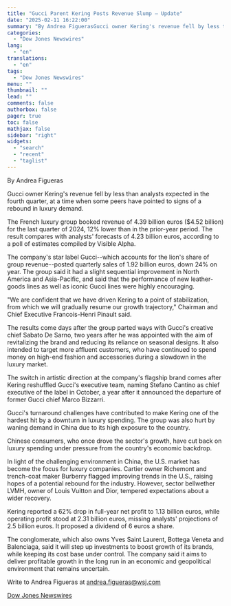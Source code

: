 ```yaml
---
title: "Gucci Parent Kering Posts Revenue Slump — Update"
date: "2025-02-11 16:22:00"
summary: "By Andrea FiguerasGucci owner Kering's revenue fell by less than analysts expected in the fourth quarter, at a time when some peers have pointed to signs of a rebound in luxury demand.The French luxury group booked revenue of 4.39 billion euros ($4.52 billion) for the last quarter of 2024, 12%..."
categories:
  - "Dow Jones Newswires"
lang:
  - "en"
translations:
  - "en"
tags:
  - "Dow Jones Newswires"
menu: ""
thumbnail: ""
lead: ""
comments: false
authorbox: false
pager: true
toc: false
mathjax: false
sidebar: "right"
widgets:
  - "search"
  - "recent"
  - "taglist"
---
```


By Andrea Figueras

Gucci owner Kering's revenue fell by less than analysts expected in the fourth quarter, at a time when some peers have pointed to signs of a rebound in luxury demand.

The French luxury group booked revenue of 4.39 billion euros ($4.52 billion) for the last quarter of 2024, 12% lower than in the prior-year period. The result compares with analysts' forecasts of 4.23 billion euros, according to a poll of estimates compiled by Visible Alpha.

The company's star label Gucci--which accounts for the lion's share of group revenue--posted quarterly sales of 1.92 billion euros, down 24% on year. The group said it had a slight sequential improvement in North America and Asia-Pacific, and said that the performance of new leather-goods lines as well as iconic Gucci lines were highly encouraging.

"We are confident that we have driven Kering to a point of stabilization, from which we will gradually resume our growth trajectory," Chairman and Chief Executive Francois-Henri Pinault said.

The results come days after the group parted ways with Gucci's creative chief Sabato De Sarno, two years after he was appointed with the aim of revitalizing the brand and reducing its reliance on seasonal designs. It also intended to target more affluent customers, who have continued to spend money on high-end fashion and accessories during a slowdown in the luxury market.

The switch in artistic direction at the company's flagship brand comes after Kering reshuffled Gucci's executive team, naming Stefano Cantino as chief executive of the label in October, a year after it announced the departure of former Gucci chief Marco Bizzarri.

Gucci's turnaround challenges have contributed to make Kering one of the hardest hit by a downturn in luxury spending. The group was also hurt by waning demand in China due to its high exposure to the country.

Chinese consumers, who once drove the sector's growth, have cut back on luxury spending under pressure from the country's economic backdrop.

In light of the challenging environment in China, the U.S. market has become the focus for luxury companies. Cartier owner Richemont and trench-coat maker Burberry flagged improving trends in the U.S., raising hopes of a potential rebound for the industry. However, sector bellwether LVMH, owner of Louis Vuitton and Dior, tempered expectations about a wider recovery.

Kering reported a 62% drop in full-year net profit to 1.13 billion euros, while operating profit stood at 2.31 billion euros, missing analysts' projections of 2.5 billion euros. It proposed a dividend of 6 euros a share.

The conglomerate, which also owns Yves Saint Laurent, Bottega Veneta and Balenciaga, said it will step up investments to boost growth of its brands, while keeping its cost base under control. The company said it aims to deliver profitable growth in the long run in an economic and geopolitical environment that remains uncertain.

Write to Andrea Figueras at andrea.figueras@wsj.com

[Dow Jones Newswires](https://www.tradingview.com/news/DJN_DN20250211001611:0-gucci-parent-kering-posts-revenue-slump-update/)
